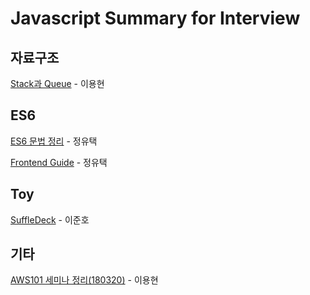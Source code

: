 # Javascript Summary for Interview

## 자료구조
[Stack과 Queue](https://medium.com/@lyhlg0201/immersive-sprint-js-stack-queue-426ccfbdb602) - 이용현

## ES6

[ES6 문법 정리](http://itstory.tk/entry/JavaScript-ES6-%EB%AC%B8%EB%B2%95-%EC%A0%95%EB%A6%AC) - 정유택

[Frontend Guide](https://m.blog.naver.com/magnking/221149133410) - 정유택

## Toy
[SuffleDeck](https://enzoblogit.blogspot.kr/2018/01/toysuffledeckjs.html) - 이준호

## 기타
[AWS101 세미나 정리(180320)](https://medium.com/@lyhlg0201/aws-101-%EC%84%B8%EB%AF%B8%EB%82%98%EB%A5%BC-%EB%8B%A4%EB%85%80%EC%99%80%EC%84%9C-df540d225dc3) - 이용현
